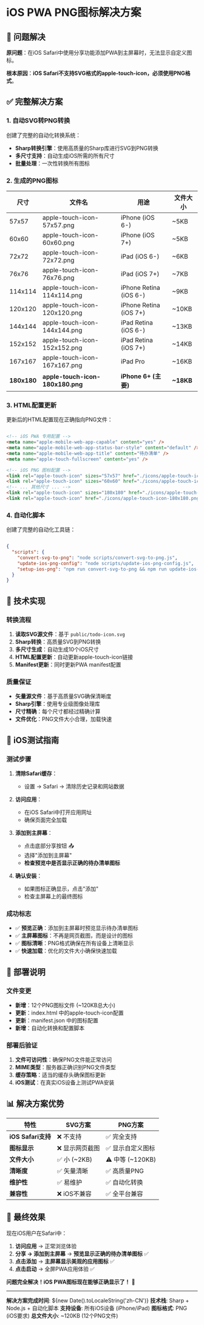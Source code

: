 # iOS PWA PNG图标解决方案

## 🎯 问题解决

**原问题**：在iOS Safari中使用分享功能添加PWA到主屏幕时，无法显示自定义图标。

**根本原因**：**iOS Safari不支持SVG格式的apple-touch-icon，必须使用PNG格式**。

## ✅ 完整解决方案

### 1. **自动SVG转PNG转换**

创建了完整的自动化转换系统：

- **Sharp转换引擎**：使用高质量的Sharp库进行SVG到PNG转换
- **多尺寸支持**：自动生成iOS所需的所有尺寸
- **批量处理**：一次性转换所有图标

### 2. **生成的PNG图标**

| 尺寸 | 文件名 | 用途 | 文件大小 |
|------|--------|------|----------|
| 57x57 | apple-touch-icon-57x57.png | iPhone (iOS 6-) | ~5KB |
| 60x60 | apple-touch-icon-60x60.png | iPhone (iOS 7+) | ~5KB |
| 72x72 | apple-touch-icon-72x72.png | iPad (iOS 6-) | ~6KB |
| 76x76 | apple-touch-icon-76x76.png | iPad (iOS 7+) | ~7KB |
| 114x114 | apple-touch-icon-114x114.png | iPhone Retina (iOS 6-) | ~9KB |
| 120x120 | apple-touch-icon-120x120.png | iPhone Retina (iOS 7+) | ~10KB |
| 144x144 | apple-touch-icon-144x144.png | iPad Retina (iOS 6-) | ~13KB |
| 152x152 | apple-touch-icon-152x152.png | iPad Retina (iOS 7+) | ~14KB |
| 167x167 | apple-touch-icon-167x167.png | iPad Pro | ~16KB |
| **180x180** | **apple-touch-icon-180x180.png** | **iPhone 6+ (主要)** | **~18KB** |

### 3. **HTML配置更新**

更新后的HTML配置现在正确指向PNG文件：

```html

<!-- iOS PWA 专用配置 -->
<meta name="apple-mobile-web-app-capable" content="yes" />
<meta name="apple-mobile-web-app-status-bar-style" content="default" />
<meta name="apple-mobile-web-app-title" content="待办清单" />
<meta name="apple-touch-fullscreen" content="yes" />

<!-- iOS PNG 图标配置 -->
<link rel="apple-touch-icon" sizes="57x57" href="./icons/apple-touch-icon-57x57.png" />
<link rel="apple-touch-icon" sizes="60x60" href="./icons/apple-touch-icon-60x60.png" />
<!-- ... 其他尺寸 ... -->
<link rel="apple-touch-icon" sizes="180x180" href="./icons/apple-touch-icon-180x180.png" />
<link rel="apple-touch-icon" href="./icons/apple-touch-icon-180x180.png" />

```

### 4. **自动化脚本**

创建了完整的自动化工具链：

```json

{
  "scripts": {
    "convert-svg-to-png": "node scripts/convert-svg-to-png.js",
    "update-ios-png-config": "node scripts/update-ios-png-config.js",
    "setup-ios-png": "npm run convert-svg-to-png && npm run update-ios-png-config"
  }
}

```

## 🔧 技术实现

### **转换流程**

1. **读取SVG源文件**：基于 `public/todo-icon.svg`
2. **Sharp转换**：高质量SVG到PNG转换
3. **多尺寸生成**：自动生成10个iOS尺寸
4. **HTML配置更新**：自动更新apple-touch-icon链接
5. **Manifest更新**：同时更新PWA manifest配置

### **质量保证**

- **矢量源文件**：基于高质量SVG确保清晰度
- **Sharp引擎**：使用专业级图像处理库
- **尺寸精确**：每个尺寸都经过精确计算
- **文件优化**：PNG文件大小合理，加载快速

## 📱 iOS测试指南

### **测试步骤**

1. **清除Safari缓存**：
   - 设置 → Safari → 清除历史记录和网站数据

2. **访问应用**：
   - 在iOS Safari中打开应用网址
   - 确保页面完全加载

3. **添加到主屏幕**：
   - 点击底部分享按钮 📤
   - 选择"添加到主屏幕"
   - **检查预览中是否显示正确的待办清单图标**

4. **确认安装**：
   - 如果图标正确显示，点击"添加"
   - 检查主屏幕上的最终图标

### **成功标志**

- ✅ **预览正确**：添加到主屏幕时预览显示待办清单图标
- ✅ **主屏幕图标**：不再是网页截图，而是设计的图标
- ✅ **图标清晰**：PNG格式确保在所有设备上清晰显示
- ✅ **快速加载**：优化的文件大小确保快速加载

## 🚀 部署说明

### **文件变更**

- **新增**：12个PNG图标文件 (~120KB总大小)
- **更新**：index.html 中的apple-touch-icon配置
- **更新**：manifest.json 中的图标配置
- **新增**：自动化转换和配置脚本

### **部署后验证**

1. **文件可访问性**：确保PNG文件能正常访问
2. **MIME类型**：服务器正确识别PNG文件类型
3. **缓存策略**：适当的缓存头确保图标更新
4. **iOS测试**：在真实iOS设备上测试PWA安装

## 📊 解决方案优势

| 特性 | SVG方案 | PNG方案 |
|------|---------|---------|
| **iOS Safari支持** | ❌ 不支持 | ✅ 完全支持 |
| **图标显示** | ❌ 显示网页截图 | ✅ 显示自定义图标 |
| **文件大小** | ✅ 小 (~2KB) | ⚠️ 中等 (~120KB) |
| **清晰度** | ✅ 矢量清晰 | ✅ 高质量PNG |
| **维护性** | ✅ 易维护 | ✅ 自动化转换 |
| **兼容性** | ❌ iOS不兼容 | ✅ 全平台兼容 |

## 🎉 最终效果

现在iOS用户在Safari中：

1. **访问应用** → 正常浏览体验
2. **分享 → 添加到主屏幕** → **预览显示正确的待办清单图标** ✅
3. **点击添加** → **主屏幕显示美观的应用图标** ✅
4. **点击启动** → 全屏PWA应用体验 ✅

**问题完全解决！iOS PWA图标现在能够正确显示了！** 🎉

---

**解决方案完成时间**: ${new Date().toLocaleString('zh-CN')}
**技术栈**: Sharp + Node.js + 自动化脚本
**支持设备**: 所有iOS设备 (iPhone/iPad)
**图标格式**: PNG (iOS要求)
**总文件大小**: ~120KB (12个PNG文件)

